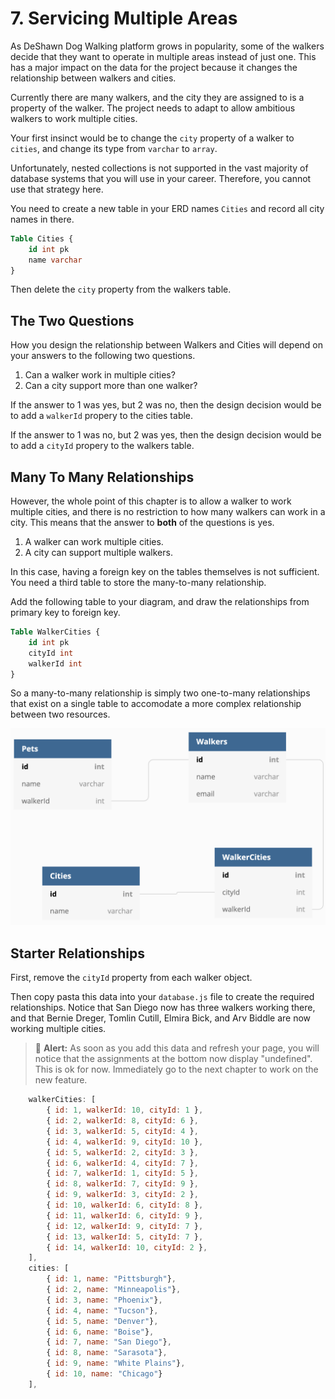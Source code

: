 # 7. Servicing Multiple Areas

As DeShawn Dog Walking platform grows in popularity, some of the walkers decide that they want to operate in multiple areas instead of just one. This has a major impact on the data for the project because it changes the relationship between walkers and cities.

Currently there are many walkers, and the city they are assigned to is a property of the walker. The project needs to adapt to allow ambitious walkers to work multiple cities.

Your first insinct would be to change the `city` property of a walker to `cities`, and change its type from `varchar` to `array`.

Unfortunately, nested collections is not supported in the vast majority of database systems that you will use in your career. Therefore, you cannot use that strategy here.

You need to create a new table in your ERD names `Cities` and record all city names in there.

```ddl
Table Cities {
    id int pk
    name varchar
}
```

Then delete the `city` property from the walkers table.

## The Two Questions

How you design the relationship between Walkers and Cities will depend on your answers to the following two questions.

1. Can a walker work in multiple cities?
1. Can a city support more than one walker?

If the answer to 1 was yes, but 2 was no, then the design decision would be to add a `walkerId` propery to the cities table.

If the answer to 1 was no, but 2 was yes, then the design decision would be to add a `cityId` propery to the walkers table.

## Many To Many Relationships

However, the whole point of this chapter is to allow a walker to work multiple cities, and there is no restriction to how many walkers can work in a city.  This means that the answer to **both** of the questions is yes.

1. A walker can work multiple cities.
1. A city can support multiple walkers.

In this case, having a foreign key on the tables themselves is not sufficient. You need a third table to store the many-to-many relationship.

Add the following table to your diagram, and draw the relationships from primary key to foreign key.

```ddl
Table WalkerCities {
    id int pk
    cityId int
    walkerId int
}
```

So a many-to-many relationship is simply two one-to-many relationships that exist on a single table to accomodate a more complex relationship between two resources.

![many to many design image](./images/walker-cities.png)

## Starter Relationships

First, remove the `cityId` property from each walker object.

Then copy pasta this data into your `database.js` file to create the required relationships. Notice that San Diego now has three walkers working there, and that Bernie Dreger, Tomlin Cutill, Elmira Bick, and Arv Biddle are now working multiple cities.

> 🛑 **Alert:** As soon as you add this data and refresh your page, you will notice that the assignments at the bottom now display "undefined". This is ok for now. Immediately go to the next chapter to work on the new feature.

```js
    walkerCities: [
        { id: 1, walkerId: 10, cityId: 1 },
        { id: 2, walkerId: 8, cityId: 6 },
        { id: 3, walkerId: 5, cityId: 4 },
        { id: 4, walkerId: 9, cityId: 10 },
        { id: 5, walkerId: 2, cityId: 3 },
        { id: 6, walkerId: 4, cityId: 7 },
        { id: 7, walkerId: 1, cityId: 5 },
        { id: 8, walkerId: 7, cityId: 9 },
        { id: 9, walkerId: 3, cityId: 2 },
        { id: 10, walkerId: 6, cityId: 8 },
        { id: 11, walkerId: 6, cityId: 9 },
        { id: 12, walkerId: 9, cityId: 7 },
        { id: 13, walkerId: 5, cityId: 7 },
        { id: 14, walkerId: 10, cityId: 2 },
    ],
    cities: [
        { id: 1, name: "Pittsburgh"},
        { id: 2, name: "Minneapolis"},
        { id: 3, name: "Phoenix"},
        { id: 4, name: "Tucson"},
        { id: 5, name: "Denver"},
        { id: 6, name: "Boise"},
        { id: 7, name: "San Diego"},
        { id: 8, name: "Sarasota"},
        { id: 9, name: "White Plains"},
        { id: 10, name: "Chicago"}
    ],
```


